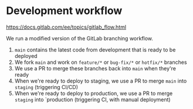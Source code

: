 # Development workflow

https://docs.gitlab.com/ee/topics/gitlab_flow.html

We run a modified version of the GitLab branching workflow.

1. `main` contains the latest code from development that is ready to be deployed
2. We fork `main` and work on `feature/*` or `bug-fix/*` or `hotfix/*` branches
3. We use a PR to merge these branches back into `main` when they're ready
4. When we're ready to deploy to staging, we use a PR to merge `main` into `staging` (triggering CI/CD)
5. When we're ready to deploy to production, we use a PR to merge `staging` into `production (triggering CI, with manual deployment)
